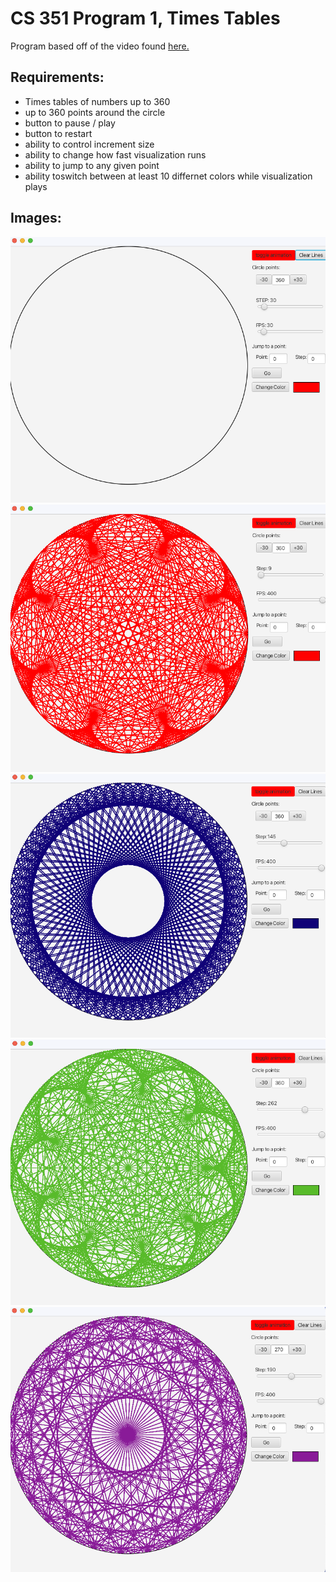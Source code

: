 # CS 351 Program 1, Times Tables

Program based off of the video found [here.](https://www.youtube.com/watch?v=qhbuKbxJsk8&ab_channel=Mathologer)

## Requirements:
- Times tables of numbers up to 360
- up to 360 points around the circle 
- button to pause / play
- button to restart 
- ability to control increment size 
- ability to change how fast visualization runs 
- ability to jump to any given point 
- ability toswitch between at least 10 differnet colors while visualization plays


## Images:
![](info/images/image1.png)
![](info/images/image2.png)
![](info/images/image3.png)
![](info/images/image4.png)
![](info/images/image5.png)
